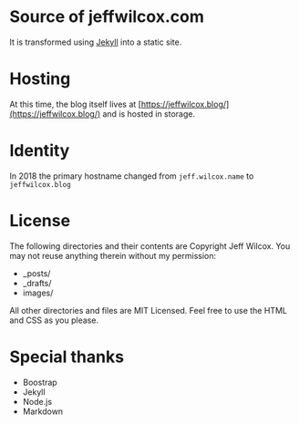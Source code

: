 # Source of jeffwilcox.com

It is transformed using [Jekyll](https://github.com/mojombo/jekyll) into a static site.

# Hosting

At this time, the blog itself lives at [https://jeffwilcox.blog/](https://jeffwilcox.blog/) and is 
hosted in storage.

# Identity

In 2018 the primary hostname changed from `jeff.wilcox.name` to `jeffwilcox.blog`

# License

The following directories and their contents are Copyright Jeff Wilcox. You may not reuse anything therein without my permission:

* _posts/
* _drafts/
* images/

All other directories and files are MIT Licensed. Feel free to use the HTML and CSS as you please.

# Special thanks

- Boostrap
- Jekyll
- Node.js
- Markdown
